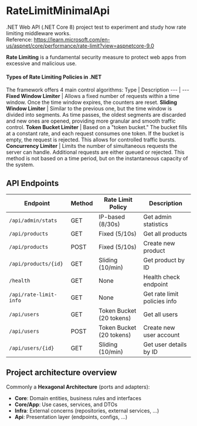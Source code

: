 # RateLimitMinimalApi

.NET Web API (.NET Core 8) project test to experiment and study how rate limiting middleware works.<br/>
Reference: https://learn.microsoft.com/en-us/aspnet/core/performance/rate-limit?view=aspnetcore-9.0

**Rate Limiting** is a fundamental security measure to protect web apps from excessive and malicious use.

#### Types of Rate Limiting Policies in .NET
The framework offers 4 main control algorithms:
Type | Description
--- | ---
**Fixed Window Limiter** | Allows a fixed number of requests within a time window. Once the time window expires, the counters are reset.
**Sliding Window Limiter** | Similar to the previous one, but the time window is divided into segments. As time passes, the oldest segments are discarded and new ones are opened, providing more granular and smooth traffic control.
**Token Bucket Limiter** | Based on a "token bucket." The bucket fills at a constant rate, and each request consumes one token. If the bucket is empty, the request is rejected. This allows for controlled traffic bursts.
**Concurrency Limiter** | Limits the number of simultaneous requests the server can handle. Additional requests are either queued or rejected. This method is not based on a time period, but on the instantaneous capacity of the system.

## API Endpoints
Endpoint | 	Method | 	Rate Limit Policy | 	Description
--- | --- | --- | ---
`/api/admin/stats` | 	GET | 	IP-based (8/30s) | 	Get admin statistics
`/api/products` | 	GET | 	Fixed (5/10s) | 	Get all products
`/api/products` | 	POST | 	Fixed (5/10s) | 	Create new product
`/api/products/{id}` | 	GET | 	Sliding (10/min) | 	Get product by ID
`/health` | 	GET | 	None | 	Health check endpoint
`/api/rate-limit-info` | 	GET | 	None | 	Get rate limit policies info
`/api/users` | 	GET | 	Token Bucket (20 tokens) | 	Get all users
`/api/users` | 	POST | 	Token Bucket (20 tokens) | 	Create new user account
`/api/users/{id}` | 	GET | 	Sliding (10/min) | 	Get user details by ID


## Project architecture overview
Commonly a **Hexagonal Architecture** (ports and adapters):

- **Core**: Domain entities, business rules and interfaces
- **Core/App**: Use cases, services, and DTOs  
- **Infra**: External concerns (repositories, external services, ...)
- **Api**: Presentation layer (endpoints, configs, ...)